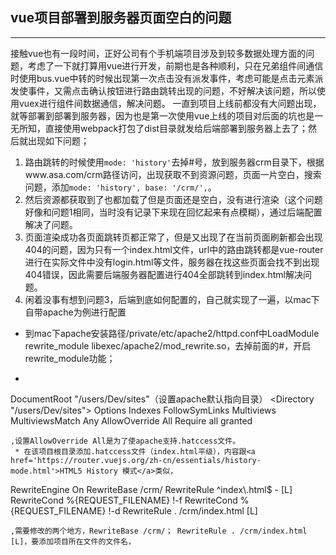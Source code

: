 ## vue项目部署到服务器页面空白的问题
***
接触vue也有一段时间，正好公司有个手机端项目涉及到较多数据处理方面的问题，考虑了一下就打算用vue进行开发，前期也是各种顺利，只在兄弟组件间通信时使用bus.vue中转的时候出现第一次点击没有派发事件，考虑可能是点击元素派发使事件，又需点击确认按钮进行路由跳转出现的问题，不好解决该问题，所以使用vuex进行组件间数据通信，解决问题。
一直到项目上线前都没有大问题出现，就等部署到部署到服务器，因为也是第一次使用vue上线的项目对后面的坑也是一无所知，直接使用webpack打包了dist目录就发给后端部署到服务器上去了；然后就出现如下问题；
1. 路由跳转的时候使用`mode: 'history'`去掉#号，放到服务器crm目录下，根据www.asa.com/crm路径访问，出现获取不到资源问题，页面一片空白，搜索问题，添加`mode: 'history', base: '/crm/',`。
2. 然后资源都获取到了也都加载了但是页面还是空白，没有进行渲染（这个问题好像和问题1相同，当时没有记录下来现在回忆起来有点模糊），通过后端配置解决了问题。
3. 页面渲染成功各页面跳转页都正常了，但是又出现了在当前页面刷新都会出现404的问题，因为只有一个index.html文件，url中的路由跳转都是vue-router进行在实际文件中没有login.html等文件，服务器在找这些页面会找不到出现404错误，因此需要后端服务器配置进行404全部跳转到index.html解决问题。
4. 闲着没事有想到问题3，后端到底如何配置的，自己就实现了一遍，以mac下自带apache为例进行配置
* 到mac下apache安装路径/private/etc/apache2/httpd.conf中LoadModule rewrite_module libexec/apache2/mod_rewrite.so，去掉前面的#，开启rewrite_module功能；
* ```
DocumentRoot "/users/Dev/sites"（设置apache默认指向目录）
  <Directory "/users/Dev/sites">
      Options Indexes FollowSymLinks Multiviews
      MultiviewsMatch Any
      AllowOverride All
      Require all granted
  </Directory>
  
  ```
  ,设置AllowOverride All是为了使apache支持.hatccess文件。
  * 在该项目根目录添加.hatccess文件（index.html平级），内容跟<a href='https://router.vuejs.org/zh-cn/essentials/history-mode.html'>HTML5 History 模式</a>类似，
  ```
  <IfModule mod_rewrite.c>
  RewriteEngine On
  RewriteBase /crm/
  RewriteRule ^index\.html$ - [L]
  RewriteCond %{REQUEST_FILENAME} !-f
  RewriteCond %{REQUEST_FILENAME} !-d
  RewriteRule . /crm/index.html [L]
</IfModule>

```
,需要修改的两个地方，RewriteBase /crm/； RewriteRule . /crm/index.html [L]，要添加项目所在文件的文件名，
